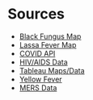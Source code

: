 # Sources

* [Black Fungus Map](https://www.sciencedirect.com/science/article/pii/S0013935121009373#fig1)
* [Lassa Fever Map](https://www.who.int/health-topics/lassa-fever#tab=tab_1)
* [COVID API](https://github.com/disease-sh/API)
* [HIV/AIDS Data](https://apps.who.int/gho/data/node.main)
* [Tableau Maps/Data](https://www.tableau.com/covid-19-coronavirus-data-resources)
* [Yellow Fever](https://apps.who.int/gho/data/node.imr) 
* [MERS Data](https://www.who.int/data/gho/info/gho-odata-api) 
<!--- 
Need to double check that these sources are all correct
--->